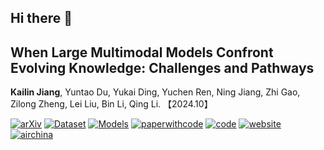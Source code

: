 ## Hi there 👋


## **When Large Multimodal Models Confront Evolving Knowledge: Challenges and Pathways**

**Kailin Jiang**, Yuntao Du, Yukai Ding, Yuchen Ren, Ning Jiang, Zhi Gao, Zilong Zheng, Lei Liu, Bin Li, Qing Li. 【2024.10】 <br>


[![arXiv](https://img.shields.io/badge/Arxiv-2502.19870-b31b1b.svg?logo=arXiv)](https://arxiv.org/pdf/2502.19870) [![Dataset](https://img.shields.io/badge/%F0%9F%A4%97%20Dataset-EVOKE-blue)](https://huggingface.co/datasets/kailinjiang/EVOKE) [![Models](https://img.shields.io/badge/%F0%9F%A4%97%20Models-EVOKE-blue)](https://huggingface.co/kailinjiang/EVOKE-Models) [![paperwithcode](https://img.shields.io/badge/PWC-EVOKE-blue?logo=paperswithcode)](https://paperswithcode.com/paper/mmke-bench-a-multimodal-editing-benchmark-for)  [![code](https://img.shields.io/badge/Code-EVOKE-blue?logo=github)](https://github.com/EVOKE-LMM/EVOKE) [![website](https://img.shields.io/badge/Website-EVOKE-orange?logo=homepage)](https://mmke-bench-iclr.github.io/) [![airchina](https://img.shields.io/badge/数源AI-EVOKE-red?logo=airchina)](https://mp.weixin.qq.com/s/iN826lITi5Xyz-3GnrdVIQ)

<!--

**Here are some ideas to get you started:**

🙋‍♀️ A short introduction - what is your organization all about?
🌈 Contribution guidelines - how can the community get involved?
👩‍💻 Useful resources - where can the community find your docs? Is there anything else the community should know?
🍿 Fun facts - what does your team eat for breakfast?
🧙 Remember, you can do mighty things with the power of [Markdown](https://docs.github.com/github/writing-on-github/getting-started-with-writing-and-formatting-on-github/basic-writing-and-formatting-syntax)
-->
